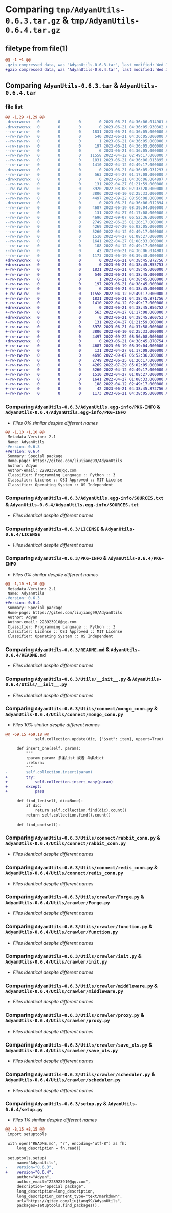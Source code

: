 # Comparing `tmp/AdyanUtils-0.6.3.tar.gz` & `tmp/AdyanUtils-0.6.4.tar.gz`

## filetype from file(1)

```diff
@@ -1 +1 @@
-gzip compressed data, was "AdyanUtils-0.6.3.tar", last modified: Wed Jun 21 04:36:06 2023, max compression
+gzip compressed data, was "AdyanUtils-0.6.4.tar", last modified: Wed Jun 21 04:38:45 2023, max compression
```

## Comparing `AdyanUtils-0.6.3.tar` & `AdyanUtils-0.6.4.tar`

### file list

```diff
@@ -1,29 +1,29 @@
-drwxrwxrwx   0        0        0        0 2023-06-21 04:36:06.014901 AdyanUtils-0.6.3/
-drwxrwxrwx   0        0        0        0 2023-06-21 04:36:05.930302 AdyanUtils-0.6.3/AdyanUtils.egg-info/
--rw-rw-rw-   0        0        0     1831 2023-06-21 04:36:05.000000 AdyanUtils-0.6.3/AdyanUtils.egg-info/PKG-INFO
--rw-rw-rw-   0        0        0      540 2023-06-21 04:36:05.000000 AdyanUtils-0.6.3/AdyanUtils.egg-info/SOURCES.txt
--rw-rw-rw-   0        0        0        1 2023-06-21 04:36:05.000000 AdyanUtils-0.6.3/AdyanUtils.egg-info/dependency_links.txt
--rw-rw-rw-   0        0        0      197 2023-06-21 04:36:05.000000 AdyanUtils-0.6.3/AdyanUtils.egg-info/requires.txt
--rw-rw-rw-   0        0        0        6 2023-06-21 04:36:05.000000 AdyanUtils-0.6.3/AdyanUtils.egg-info/top_level.txt
--rw-rw-rw-   0        0        0    11558 2022-04-12 02:49:17.000000 AdyanUtils-0.6.3/LICENSE
--rw-rw-rw-   0        0        0     1831 2023-06-21 04:36:06.013895 AdyanUtils-0.6.3/PKG-INFO
--rw-rw-rw-   0        0        0     1410 2022-04-12 02:49:17.000000 AdyanUtils-0.6.3/README.md
-drwxrwxrwx   0        0        0        0 2023-06-21 04:36:05.931293 AdyanUtils-0.6.3/Utils/
--rw-rw-rw-   0        0        0      563 2022-04-27 01:17:08.000000 AdyanUtils-0.6.3/Utils/__init__.py
-drwxrwxrwx   0        0        0        0 2023-06-21 04:36:06.004897 AdyanUtils-0.6.3/Utils/connect/
--rw-rw-rw-   0        0        0      131 2022-04-27 01:21:59.000000 AdyanUtils-0.6.3/Utils/connect/__init__.py
--rw-rw-rw-   0        0        0     3920 2022-08-08 02:33:20.000000 AdyanUtils-0.6.3/Utils/connect/mongo_conn.py
--rw-rw-rw-   0        0        0     3806 2022-08-10 02:25:33.000000 AdyanUtils-0.6.3/Utils/connect/rabbit_conn.py
--rw-rw-rw-   0        0        0     4497 2022-09-22 08:56:08.000000 AdyanUtils-0.6.3/Utils/connect/redis_conn.py
-drwxrwxrwx   0        0        0        0 2023-06-21 04:36:06.012894 AdyanUtils-0.6.3/Utils/crawler/
--rw-rw-rw-   0        0        0     4687 2023-06-19 08:39:04.000000 AdyanUtils-0.6.3/Utils/crawler/Forge.py
--rw-rw-rw-   0        0        0      131 2022-04-27 01:17:08.000000 AdyanUtils-0.6.3/Utils/crawler/__init__.py
--rw-rw-rw-   0        0        0     4696 2022-09-07 06:52:36.000000 AdyanUtils-0.6.3/Utils/crawler/function.py
--rw-rw-rw-   0        0        0     2749 2022-06-25 01:26:17.000000 AdyanUtils-0.6.3/Utils/crawler/init.py
--rw-rw-rw-   0        0        0     4269 2022-07-29 05:02:05.000000 AdyanUtils-0.6.3/Utils/crawler/middleware.py
--rw-rw-rw-   0        0        0     5260 2022-04-12 02:49:17.000000 AdyanUtils-0.6.3/Utils/crawler/proxy.py
--rw-rw-rw-   0        0        0     1510 2022-04-27 01:08:27.000000 AdyanUtils-0.6.3/Utils/crawler/save_xls.py
--rw-rw-rw-   0        0        0     1641 2022-04-27 01:08:33.000000 AdyanUtils-0.6.3/Utils/crawler/scheduler.py
--rw-rw-rw-   0        0        0      108 2022-04-12 02:49:17.000000 AdyanUtils-0.6.3/pyproject.toml
--rw-rw-rw-   0        0        0       42 2023-06-21 04:36:06.014901 AdyanUtils-0.6.3/setup.cfg
--rw-rw-rw-   0        0        0     1173 2023-06-19 08:39:48.000000 AdyanUtils-0.6.3/setup.py
+drwxrwxrwx   0        0        0        0 2023-06-21 04:38:45.872756 AdyanUtils-0.6.4/
+drwxrwxrwx   0        0        0        0 2023-06-21 04:38:45.855753 AdyanUtils-0.6.4/AdyanUtils.egg-info/
+-rw-rw-rw-   0        0        0     1831 2023-06-21 04:38:45.000000 AdyanUtils-0.6.4/AdyanUtils.egg-info/PKG-INFO
+-rw-rw-rw-   0        0        0      540 2023-06-21 04:38:45.000000 AdyanUtils-0.6.4/AdyanUtils.egg-info/SOURCES.txt
+-rw-rw-rw-   0        0        0        1 2023-06-21 04:38:45.000000 AdyanUtils-0.6.4/AdyanUtils.egg-info/dependency_links.txt
+-rw-rw-rw-   0        0        0      197 2023-06-21 04:38:45.000000 AdyanUtils-0.6.4/AdyanUtils.egg-info/requires.txt
+-rw-rw-rw-   0        0        0        6 2023-06-21 04:38:45.000000 AdyanUtils-0.6.4/AdyanUtils.egg-info/top_level.txt
+-rw-rw-rw-   0        0        0    11558 2022-04-12 02:49:17.000000 AdyanUtils-0.6.4/LICENSE
+-rw-rw-rw-   0        0        0     1831 2023-06-21 04:38:45.871756 AdyanUtils-0.6.4/PKG-INFO
+-rw-rw-rw-   0        0        0     1410 2022-04-12 02:49:17.000000 AdyanUtils-0.6.4/README.md
+drwxrwxrwx   0        0        0        0 2023-06-21 04:38:45.856752 AdyanUtils-0.6.4/Utils/
+-rw-rw-rw-   0        0        0      563 2022-04-27 01:17:08.000000 AdyanUtils-0.6.4/Utils/__init__.py
+drwxrwxrwx   0        0        0        0 2023-06-21 04:38:45.860753 AdyanUtils-0.6.4/Utils/connect/
+-rw-rw-rw-   0        0        0      131 2022-04-27 01:21:59.000000 AdyanUtils-0.6.4/Utils/connect/__init__.py
+-rw-rw-rw-   0        0        0     3978 2023-06-21 04:37:58.000000 AdyanUtils-0.6.4/Utils/connect/mongo_conn.py
+-rw-rw-rw-   0        0        0     3806 2022-08-10 02:25:33.000000 AdyanUtils-0.6.4/Utils/connect/rabbit_conn.py
+-rw-rw-rw-   0        0        0     4497 2022-09-22 08:56:08.000000 AdyanUtils-0.6.4/Utils/connect/redis_conn.py
+drwxrwxrwx   0        0        0        0 2023-06-21 04:38:45.870754 AdyanUtils-0.6.4/Utils/crawler/
+-rw-rw-rw-   0        0        0     4687 2023-06-19 08:39:04.000000 AdyanUtils-0.6.4/Utils/crawler/Forge.py
+-rw-rw-rw-   0        0        0      131 2022-04-27 01:17:08.000000 AdyanUtils-0.6.4/Utils/crawler/__init__.py
+-rw-rw-rw-   0        0        0     4696 2022-09-07 06:52:36.000000 AdyanUtils-0.6.4/Utils/crawler/function.py
+-rw-rw-rw-   0        0        0     2749 2022-06-25 01:26:17.000000 AdyanUtils-0.6.4/Utils/crawler/init.py
+-rw-rw-rw-   0        0        0     4269 2022-07-29 05:02:05.000000 AdyanUtils-0.6.4/Utils/crawler/middleware.py
+-rw-rw-rw-   0        0        0     5260 2022-04-12 02:49:17.000000 AdyanUtils-0.6.4/Utils/crawler/proxy.py
+-rw-rw-rw-   0        0        0     1510 2022-04-27 01:08:27.000000 AdyanUtils-0.6.4/Utils/crawler/save_xls.py
+-rw-rw-rw-   0        0        0     1641 2022-04-27 01:08:33.000000 AdyanUtils-0.6.4/Utils/crawler/scheduler.py
+-rw-rw-rw-   0        0        0      108 2022-04-12 02:49:17.000000 AdyanUtils-0.6.4/pyproject.toml
+-rw-rw-rw-   0        0        0       42 2023-06-21 04:38:45.872756 AdyanUtils-0.6.4/setup.cfg
+-rw-rw-rw-   0        0        0     1173 2023-06-21 04:38:05.000000 AdyanUtils-0.6.4/setup.py
```

### Comparing `AdyanUtils-0.6.3/AdyanUtils.egg-info/PKG-INFO` & `AdyanUtils-0.6.4/AdyanUtils.egg-info/PKG-INFO`

 * *Files 0% similar despite different names*

```diff
@@ -1,10 +1,10 @@
 Metadata-Version: 2.1
 Name: AdyanUtils
-Version: 0.6.3
+Version: 0.6.4
 Summary: Special package
 Home-page: https://gitee.com/liujiang99/AdyanUtils
 Author: Adyan
 Author-email: 228923910@qq.com
 Classifier: Programming Language :: Python :: 3
 Classifier: License :: OSI Approved :: MIT License
 Classifier: Operating System :: OS Independent
```

### Comparing `AdyanUtils-0.6.3/AdyanUtils.egg-info/SOURCES.txt` & `AdyanUtils-0.6.4/AdyanUtils.egg-info/SOURCES.txt`

 * *Files identical despite different names*

### Comparing `AdyanUtils-0.6.3/LICENSE` & `AdyanUtils-0.6.4/LICENSE`

 * *Files identical despite different names*

### Comparing `AdyanUtils-0.6.3/PKG-INFO` & `AdyanUtils-0.6.4/PKG-INFO`

 * *Files 0% similar despite different names*

```diff
@@ -1,10 +1,10 @@
 Metadata-Version: 2.1
 Name: AdyanUtils
-Version: 0.6.3
+Version: 0.6.4
 Summary: Special package
 Home-page: https://gitee.com/liujiang99/AdyanUtils
 Author: Adyan
 Author-email: 228923910@qq.com
 Classifier: Programming Language :: Python :: 3
 Classifier: License :: OSI Approved :: MIT License
 Classifier: Operating System :: OS Independent
```

### Comparing `AdyanUtils-0.6.3/README.md` & `AdyanUtils-0.6.4/README.md`

 * *Files identical despite different names*

### Comparing `AdyanUtils-0.6.3/Utils/__init__.py` & `AdyanUtils-0.6.4/Utils/__init__.py`

 * *Files identical despite different names*

### Comparing `AdyanUtils-0.6.3/Utils/connect/mongo_conn.py` & `AdyanUtils-0.6.4/Utils/connect/mongo_conn.py`

 * *Files 10% similar despite different names*

```diff
@@ -69,15 +69,18 @@
             self.collection.update(dic, {"$set": item}, upsert=True)
 
     def insert_one(self, param):
         """
         :param param: 多条list 或者 单条dict
         :return:
         """
-        self.collection.insert(param)
+        try:
+            self.collection.insert_many(param)
+        except:
+            pass
 
     def find_len(self, dic=None):
         if dic:
             return self.collection.find(dic).count()
         return self.collection.find().count()
 
     def find_one(self):
```

### Comparing `AdyanUtils-0.6.3/Utils/connect/rabbit_conn.py` & `AdyanUtils-0.6.4/Utils/connect/rabbit_conn.py`

 * *Files identical despite different names*

### Comparing `AdyanUtils-0.6.3/Utils/connect/redis_conn.py` & `AdyanUtils-0.6.4/Utils/connect/redis_conn.py`

 * *Files identical despite different names*

### Comparing `AdyanUtils-0.6.3/Utils/crawler/Forge.py` & `AdyanUtils-0.6.4/Utils/crawler/Forge.py`

 * *Files identical despite different names*

### Comparing `AdyanUtils-0.6.3/Utils/crawler/function.py` & `AdyanUtils-0.6.4/Utils/crawler/function.py`

 * *Files identical despite different names*

### Comparing `AdyanUtils-0.6.3/Utils/crawler/init.py` & `AdyanUtils-0.6.4/Utils/crawler/init.py`

 * *Files identical despite different names*

### Comparing `AdyanUtils-0.6.3/Utils/crawler/middleware.py` & `AdyanUtils-0.6.4/Utils/crawler/middleware.py`

 * *Files identical despite different names*

### Comparing `AdyanUtils-0.6.3/Utils/crawler/proxy.py` & `AdyanUtils-0.6.4/Utils/crawler/proxy.py`

 * *Files identical despite different names*

### Comparing `AdyanUtils-0.6.3/Utils/crawler/save_xls.py` & `AdyanUtils-0.6.4/Utils/crawler/save_xls.py`

 * *Files identical despite different names*

### Comparing `AdyanUtils-0.6.3/Utils/crawler/scheduler.py` & `AdyanUtils-0.6.4/Utils/crawler/scheduler.py`

 * *Files identical despite different names*

### Comparing `AdyanUtils-0.6.3/setup.py` & `AdyanUtils-0.6.4/setup.py`

 * *Files 1% similar despite different names*

```diff
@@ -8,15 +8,15 @@
 import setuptools
 
 with open("README.md", "r", encoding="utf-8") as fh:
     long_description = fh.read()
 
 setuptools.setup(
     name="AdyanUtils",
-    version="0.6.3",
+    version="0.6.4",
     author="Adyan",
     author_email="228923910@qq.com",
     description="Special package",
     long_description=long_description,
     long_description_content_type="text/markdown",
     url="https://gitee.com/liujiang99/AdyanUtils",
     packages=setuptools.find_packages(),
```

